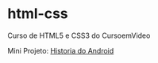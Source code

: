 # html-css
 Curso de HTML5 e CSS3 do CursoemVideo

<p>Mini Projeto: <a href="https://lucass-ferreira.github.io/html-css/desafio/d010+/site.html" target="_black">Historia do Android</a></p>